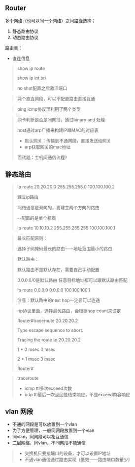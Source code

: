## Router

多个网络（也可以同一个网络）之间路径选择；

1. 静态路由协议
2. 动态路由协议



路由表：

- 直连信息



> show ip route
>
> show ip int bri
>
> no shut配置之后激活端口



> 两个直连网段，可以不配置路由直接互通

> ping icmp协议里利用了两个类型

> 网卡判断是否是同网段，通过binary and 处理
>
> host通过arp广播来构建IP跟MAC的对应表
>
> - 默认网关：传输到不通网段，直接发送给网关
> - arp获取网关的mac地址
>
> 面试题：主机间通信流程?



## 静态路由

> ip route 20.20.20.0 255.255.255.0 100.100.100.2
>
> 建立ip路由
>
> 网络通信是双向的，要建立两个方向的路由
>
> --配置的是单个机器
>
> ip route 10.10.10.2 255.255.255.255 100.100.100.1



> 最长匹配原则：
>
> 选择子网掩码最长的路由——地址范围最小的路由



> 默认路由：
>
> 默认路由不是默认存在，需要自己手动配置
>
> 0.0.0.0/0是默认路由 任意目标地址都可以跟默认路由匹配
>
> ip route 0.0.0.0 0.0.0.0 100.100.100.1
>
> 注意：默认路由的next hop一定要可以连通

>rip协议里面，选择最优路由，会根据hop count来设定
>
>Router#traceroute 20.20.20.2
>
>Type escape sequence to abort.
>
>Tracing the route to 20.20.20.2
>
>
>
>  1   *     0 msec    0 msec    
>
>  2   *     1 msec    3 msec    
>
>Router#

> traceroute
>
> - icmp ttl多次exceed次数
> - udp   ttl最后一次返回是结束响应，不是exceed内容响应
>
> 





## vlan 网段

- 不通的网段是可以放置到一个vlan
- 为了方便管理，一般同网段放置到一个vlan
- 同vlan，同网段可以相互通信
- 二层网络，同vlan，不同网段不能通信



> - 交换机只要接端口的设备，才可以设置IP地址
> - 不通vlan通信通过路由实现（低效——路由端口数量少）
